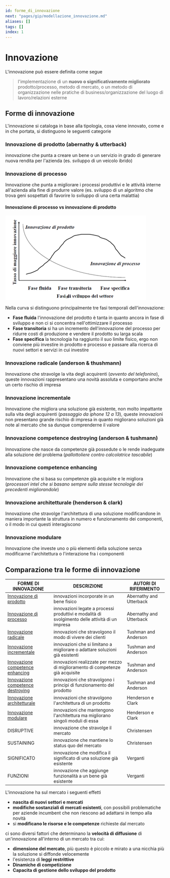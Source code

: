 ```yaml
---
id: forme_di_innovazione
next: "pages/gip/modellazione_innovazione.md"
aliases: []
tags: []
index: 1
---
```


# Innovazione

L'innovazione può essere definita come segue

>l'implementazione di un **nuovo o significativamente migliorato** prodotto/processo, metodo di mercato, o un metodo di organizzazione nelle pratiche di business/organizzazione del luogo di lavoro/relazioni esterne

## Forme di innovazione

L'innovazione si cataloga in base alla tipologia, cosa viene innovato, come e in che portata, si distinguono le seguenti categorie

### Innovazione di prodotto (abernathy & utterback)

innovazione che punta a creare un bene o un servizio in grado di generare nuova rendita per l'azienda (es. sviluppo di un veicolo ibrido)

### Innovazione di processo

Innovazione che punta a migliorare i processi produttivi e le attività interne all'azienda alla fine di produrre valore (es. sviluppo di un algoritmo che trova geni sospettati di favorire lo sviluppo di una certa malattia)

####  Innovazione di processo vs innovazione di prodotto

![](assets/gip/Pasted%20image%2020231214161944.png)

Nella curva si distinguono principalmente tre fasi temporali dell'innovazione:

- **Fase fluida** l'innovazione del prodotto è tanta in quanto ancora in fase di sviluppo e non ci si concentra nell'ottimizzare il processo
- **Fase transitoria** si ha un incremento dell'innovazione del processo per ridurre costi di produzione e vendere il prodotto su larga scala
- **Fase specifica** la tecnologia ha raggiunto il suo limite fisico, ergo non conviene più investire in prodotto e processo e passare alla ricerca di nuovi settori e servizi in cui investire

### Innovazione  radicale (anderson & thushmann)

Innovazione che stravolge la vita degli acquirenti (*avvento del telefonino*), queste innovazioni rappresentano una novità assoluta e comportano anche un certo rischio di impresa
### Innovazione incrementale

Innovazione che migliora una soluzione già esistente, non molto impattante sulla vita degli acquirenti (*passaggio da iphone 12 a 13*), queste innovazioni non presentano grande rischio di impresa in quanto migliorano soluzioni già note al mercato che sa dunque comprenderne il valore

### Innovazione competence destroying (anderson & tushmann)

 Innovazione che nasce da competenze già possedute o le rende inadeguate alla soluzione del problema (*pallottoliere contro calcolatrice tascabile*)

### Innovazione competence enhancing

Innovazione che si basa su competenze già acquisite e le migliora (*processori intel che si basano sempre sulla stesse tecnologie dei precedenti migliorandole*)

### Innovazione architetturale (henderson & clark)

Innovazione che stravolge l'architettura di una soluzione modificandone in maniera importante la struttura in numero e funzionamento dei componenti, o il modo in cui questi interagiscono

### Innovazione modulare

Innovazione che investe uno o più elementi della soluzione senza modificarne l'architettura o l'interazione fra i componenti

## Comparazione tra le forme di innovazione

| FORME DI INNOVAZIONE                                                                                    | DESCRIZIONE                                                                                     | AUTORI DI RIFERIMENTO   |
| ------------------------------------------------------------------------------------------------------- | ----------------------------------------------------------------------------------------------- | ----------------------- |
| [Innovazione di prodotto](#Innovazione%20di%20prodotto%20(abernathy%20&%20utterback))                   | innovazioni incorporate in un bene fisico                                                       | Abernathy and Utterback |
| [Innovazione di processo](#Innovazione%20di%20processo)                                                 | innovazioni legate a processi produttivi e modalità di svolgimento delle attività di un impresa | Abernathy and Utterback |
| [Innovazione  radicale](#Innovazione%20radicale%20(anderson%20&%20thushmann))                           | innovazioni che stravolgono il modo di vivere dei clienti                                       | Tushman and Anderson    |
| [Innovazione incrementale](#Innovazione%20incrementale)                                                 | innovazioni che si limitano a migliorare o adattare soluzioni già esistenti                     | Tushman and Anderson    |
| [Innovazione competence enhancing](#Innovazione%20competence%20enhancing)                               | innovazioni realizzate per mezzo di miglioramento di competenze già acquisite                   | Tushman and Anderson    |
| [Innovazione competence destroying](#Innovazione%20competence%20destroying%20(anderson%20&%20tushmann)) | innovazioni che stravolgono i principi di funzionamento del prodotto                            | Tushman and Anderson    |
| [Innovazione architetturale](#Innovazione%20architetturale%20(henderson%20&%20clark))                   | innovazioni che stravolgono l'architettura di un prodotto                                       | Henderson e Clark       |
| [Innovazione modulare](#Innovazione%20modulare)                                                         | innovazioni che mantengono l'architettura ma migliorano singoli moduli di essa                  | Henderson e Clark       |
| DISRUPTIVE                                                                                              | innovazione che stravolge il mercato                                                            | Christensen             |
| SUSTAINING                                                                                              | innovazione che mantiene lo status quo del mercato                                              | Christensen             |
| SIGNIFICATO                                                                                             | innovazione che modifica il significato di una soluzione già esistente                          | Verganti                |
| FUNZIONI                                                                                                | innovazione che aggiunge funzionalità a un bene già esistente                                   | Verganti                |

L'innovazione ha sul mercato i seguenti effetti

- **nascita di nuovi settori e mercati**
- **modifiche sostanziali di mercati esistenti**, con possibili problematiche per aziende incumbent che non riescono ad adattarsi in tempo alla novità
-  si **modificano le risorse e le competenze** richieste dal mercato

ci sono diversi fattori che determinano la **velocità di diffusione** di un'innovazione all'interno di un mercato tra cui:

- **dimensione del mercato**, più questo è piccolo e mirato a una nicchia più la soluzione si diffonde velocemente
- l'esistenza di **leggi restrittive**
- **Dinamiche di competizione**
- **Capacita di gestione dello sviluppo del prodotto**
